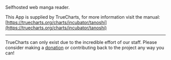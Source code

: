 Selfhosted web manga reader.

This App is supplied by TrueCharts, for more information visit the manual: [https://truecharts.org/charts/incubator/tanoshi](https://truecharts.org/charts/incubator/tanoshi)

---

TrueCharts can only exist due to the incredible effort of our staff.
Please consider making a [donation](https://truecharts.org/about/sponsor) or contributing back to the project any way you can!
